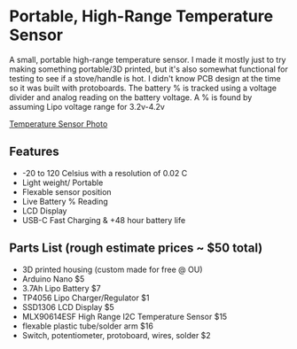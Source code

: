 # Portable, High-Range Temperature Sensor
A small, portable high-range temperature sensor. I made it mostly just to try making something portable/3D printed, but it's also somewhat functional for testing to see if a stove/handle is hot. I didn't know PCB design at the time so it was built with protoboards. The battery % is tracked using a voltage divider and analog reading on the battery voltage. A % is found by assuming Lipo voltage range for 3.2v-4.2v

[Temperature Sensor Photo](./tempsensor.png)

## Features
- -20 to 120 Celsius with a resolution of 0.02 C
- Light weight/ Portable
- Flexable sensor position
- Live Battery % Reading
- LCD Display
- USB-C Fast Charging & +48 hour battery life


## Parts List (rough estimate prices ~ $50 total)
- 3D printed housing (custom made for free @ OU)
- Arduino Nano $5
- 3.7Ah Lipo Battery $7
- TP4056 Lipo Charger/Regulator $1
- SSD1306 LCD Display $5
- MLX90614ESF High Range I2C Temperature Sensor $15
- flexable plastic tube/solder arm $16
- Switch, potentiometer, protoboard, wires, solder $2
